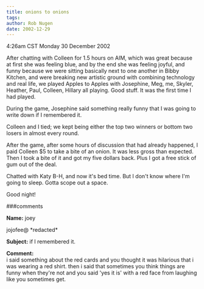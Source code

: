```yaml
---
title: onions to onions
tags: 
author: Rob Nugen
date: 2002-12-29
---
```


<p class=date>4:26am CST Monday 30 December 2002</p>

<p>After chatting with Colleen for 1.5 hours on AIM, which was great
because at first she was feeling blue, and by the end she was feeling
joyful, and funny because we were sitting basically next to one
another in Bibby Kitchen, and were breaking new artistic ground with
combining technology and real life, we played Apples to Apples with
Josephine, Meg, me, Skyler, Heather, Paul, Colleen, Hillary all
playing.  Good stuff.  It was the first time I had played.</p>

<p>During the game, Josephine said something really funny that I was
going to write down if I remembered it.</p>

<p>Colleen and I tied; we kept being either the top two winners or
bottom two losers in almost every round.</p>

<p>After the game, after some hours of discussion that had already
happened, I paid Colleen $5 to take a bite of an onion.  It was less
gross than expected.  Then I took a bite of it and got my five dollars
back.  Plus I got a free stick of gum out of the deal.</p>

<p>Chatted with Katy B-H, and now it's bed time.  But I don't know
where I'm going to sleep.  Gotta scope out a space.</p>

<p>Good night!</p>

###comments

<p><b>Name:</b> joey

<p>jojofee@ *redacted*

<p><b>Subject:</b> if I remembered it.

<p><b>Comment:</b>
<br>i said something about the red cards and you thought it was hilarious that i was wearing a red shirt. then i said that sometimes you think things are funny when they're not and you said 'yes it is' with a red face from laughing like you sometimes get.
  
